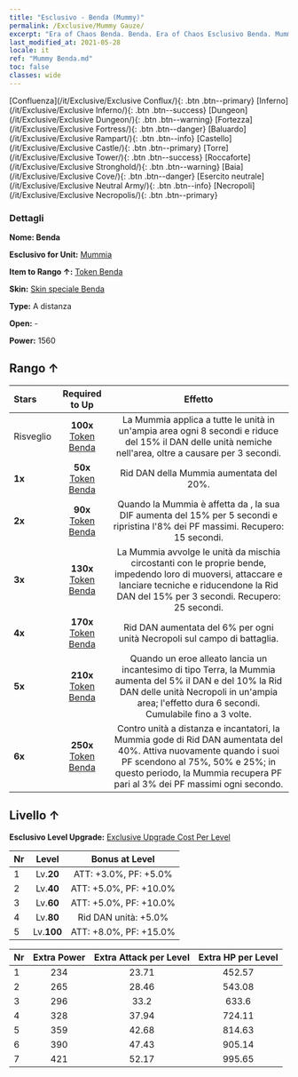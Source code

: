 ```yaml
---
title: "Esclusivo - Benda (Mummy)"
permalink: /Exclusive/Mummy Gauze/
excerpt: "Era of Chaos Benda. Benda. Era of Chaos Esclusivo Benda. Mummia Esclusivo."
last_modified_at: 2021-05-28
locale: it
ref: "Mummy Benda.md"
toc: false
classes: wide
---
```

 [Confluenza](/it/Exclusive/Exclusive Conflux/){: .btn .btn--primary} [Inferno](/it/Exclusive/Exclusive Inferno/){: .btn .btn--success} [Dungeon](/it/Exclusive/Exclusive Dungeon/){: .btn .btn--warning} [Fortezza](/it/Exclusive/Exclusive Fortress/){: .btn .btn--danger} [Baluardo](/it/Exclusive/Exclusive Rampart/){: .btn .btn--info} [Castello](/it/Exclusive/Exclusive Castle/){: .btn .btn--primary} [Torre](/it/Exclusive/Exclusive Tower/){: .btn .btn--success} [Roccaforte](/it/Exclusive/Exclusive Stronghold/){: .btn .btn--warning} [Baia](/it/Exclusive/Exclusive Cove/){: .btn .btn--danger} [Esercito neutrale](/it/Exclusive/Exclusive Neutral Army/){: .btn .btn--info} [Necropoli](/it/Exclusive/Exclusive Necropolis/){: .btn .btn--primary} 

### Dettagli
 **Nome: Benda** 

 **Esclusivo for Unit:** [Mummia](/it/units/Mummy/) 

 **Item to Rango ↑:** [Token Benda](/ItemsIT/con_981/)

 **Skin:** [Skin speciale Benda](/ItemsIT/con_649/)

 **Type:** A distanza

 **Open:** -

 **Power:** 1560

## Rango ↑

  |     Stars    |  Required to Up | Effetto |
  |:-------------|:---------------:|:---------------:|
  |  Risveglio  | **100x** [Token Benda](/ItemsIT/con_981/) | La Mummia applica <Morale basso> a tutte le unità in un'ampia area ogni 8 secondi e riduce del 15% il DAN delle unità nemiche nell'area, oltre a causare <Pestilenza> per 3 secondi. |
  | **1x** <i class="fas fa-star"/> | **50x** [Token Benda](/ItemsIT/con_981/) | Rid DAN della Mummia aumentata del 20%. |
  | **2x** <i class="fas fa-star"/> | **90x** [Token Benda](/ItemsIT/con_981/) | Quando la Mummia è affetta da <Morale basso>, la sua DIF aumenta del 15% per 5 secondi e ripristina l'8% dei PF massimi. Recupero: 15 secondi. |
  | **3x** <i class="fas fa-star"/> | **130x** [Token Benda](/ItemsIT/con_981/) | <Mummificazione> La Mummia avvolge le unità da mischia circostanti con le proprie bende, impedendo loro di muoversi, attaccare e lanciare tecniche e riducendone la Rid DAN del 15% per 3 secondi. Recupero: 25 secondi. |
  | **4x** <i class="fas fa-star"/> | **170x** [Token Benda](/ItemsIT/con_981/) | Rid DAN aumentata del 6% per ogni unità Necropoli sul campo di battaglia. |
  | **5x** <i class="fas fa-star"/> | **210x** [Token Benda](/ItemsIT/con_981/) | Quando un eroe alleato lancia un incantesimo di tipo Terra, la Mummia aumenta del 5% il DAN e del 10% la Rid DAN delle unità Necropoli in un'ampia area; l'effetto dura 6 secondi. Cumulabile fino a 3 volte. |
  | **6x** <i class="fas fa-star"/> | **250x** [Token Benda](/ItemsIT/con_981/) | Contro unità a distanza e incantatori, la Mummia gode di Rid DAN aumentata del 40%. Attiva nuovamente <Mummificazione> quando i suoi PF scendono al 75%, 50% e 25%; in questo periodo, la Mummia recupera PF pari al 3% dei PF massimi ogni secondo. |


## Livello ↑
 **Esclusivo Level Upgrade:** [Exclusive Upgrade Cost Per Level](/Exclusive/ExclusiveUpgradeCostPerLevel/)

  |  Nr  |   Level  | Bonus at Level |
  |:-----|:--------:|:--------------:|
  | 1 | Lv.**20** | ATT: +3.0%, PF: +5.0% |
  | 2 | Lv.**40** | ATT: +5.0%, PF: +10.0% |
  | 3 | Lv.**60** | ATT: +5.0%, PF: +10.0% |
  | 4 | Lv.**80** | Rid DAN unità: +5.0% |
  | 5 | Lv.**100** | ATT: +8.0%, PF: +15.0% |


  |  Nr  |  Extra Power | Extra Attack per Level | Extra HP per Level |
  |:-----|:--------:|:--------:|:--------:|
  | 1 | 234 | 23.71 | 452.57 |
  | 2 | 265 | 28.46 | 543.08 |
  | 3 | 296 | 33.2 | 633.6 |
  | 4 | 328 | 37.94 | 724.11 |
  | 5 | 359 | 42.68 | 814.63 |
  | 6 | 390 | 47.43 | 905.14 |
  | 7 | 421 | 52.17 | 995.65 |


